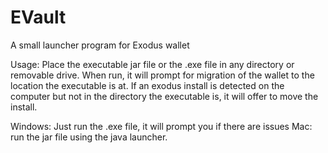 # EVault
A small launcher program for Exodus wallet

Usage: Place the executable jar file or the .exe file in any directory or removable drive. 
When run, it will prompt for migration of the wallet to the location the executable is at. 
If an exodus install is detected on the computer but not in the directory the executable is, it will offer to move the install.


Windows: Just run the .exe file, it will prompt you if there are issues
Mac: run the jar file using the java launcher. 
